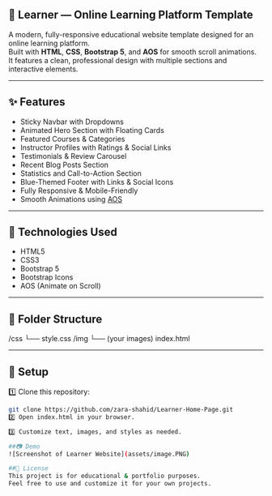 ## 📘 Learner — Online Learning Platform Template

A modern, fully-responsive educational website template designed for an online learning platform.  
Built with **HTML**, **CSS**, **Bootstrap 5**, and **AOS** for smooth scroll animations.  
It features a clean, professional design with multiple sections and interactive elements.

---

## ✨ Features

- Sticky Navbar with Dropdowns
- Animated Hero Section with Floating Cards
- Featured Courses & Categories
- Instructor Profiles with Ratings & Social Links
- Testimonials & Review Carousel
- Recent Blog Posts Section
- Statistics and Call-to-Action Section
- Blue-Themed Footer with Links & Social Icons
- Fully Responsive & Mobile-Friendly
- Smooth Animations using [AOS](https://michalsnik.github.io/aos/)

---

## 🚀 Technologies Used

- HTML5
- CSS3
- Bootstrap 5
- Bootstrap Icons
- AOS (Animate on Scroll)

---

## 📂 Folder Structure

/css
└── style.css
/img
└── (your images)
index.html


---

## 🔧 Setup

1️⃣ Clone this repository:
```bash
git clone https://github.com/zara-shahid/Learner-Home-Page.git
2️⃣ Open index.html in your browser.

3️⃣ Customize text, images, and styles as needed.

##📷 Demo
![Screenshot of Learner Website](assets/image.PNG)

##📄 License
This project is for educational & portfolio purposes.
Feel free to use and customize it for your own projects.
